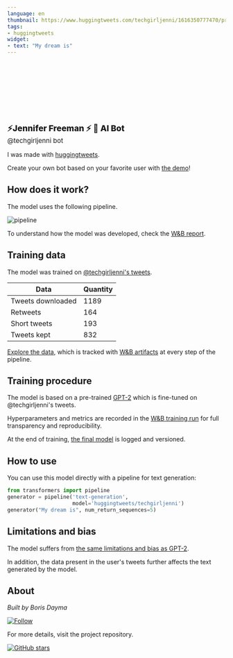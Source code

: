 ```yaml
---
language: en
thumbnail: https://www.huggingtweets.com/techgirljenni/1616350777470/predictions.png
tags:
- huggingtweets
widget:
- text: "My dream is"
---
```


<div>
<div style="width: 132px; height:132px; border-radius: 50%; background-size: cover; background-image: url('https://pbs.twimg.com/profile_images/1362933362613190656/8z7YDTf1_400x400.jpg')">
</div>
<div style="margin-top: 8px; font-size: 19px; font-weight: 800">⚡Jennifer Freeman ⚡ 🤖 AI Bot </div>
<div style="font-size: 15px">@techgirljenni bot</div>
</div>

I was made with [huggingtweets](https://github.com/borisdayma/huggingtweets).

Create your own bot based on your favorite user with [the demo](https://colab.research.google.com/github/borisdayma/huggingtweets/blob/master/huggingtweets-demo.ipynb)!

## How does it work?

The model uses the following pipeline.

![pipeline](https://github.com/borisdayma/huggingtweets/blob/master/img/pipeline.png?raw=true)

To understand how the model was developed, check the [W&B report](https://app.wandb.ai/wandb/huggingtweets/reports/HuggingTweets-Train-a-model-to-generate-tweets--VmlldzoxMTY5MjI).

## Training data

The model was trained on [@techgirljenni's tweets](https://twitter.com/techgirljenni).

| Data | Quantity |
| --- | --- |
| Tweets downloaded | 1189 |
| Retweets | 164 |
| Short tweets | 193 |
| Tweets kept | 832 |

[Explore the data](https://wandb.ai/wandb/huggingtweets/runs/1ds1xpcl/artifacts), which is tracked with [W&B artifacts](https://docs.wandb.com/artifacts) at every step of the pipeline.

## Training procedure

The model is based on a pre-trained [GPT-2](https://huggingface.co/gpt2) which is fine-tuned on @techgirljenni's tweets.

Hyperparameters and metrics are recorded in the [W&B training run](https://wandb.ai/wandb/huggingtweets/runs/tc6grn5w) for full transparency and reproducibility.

At the end of training, [the final model](https://wandb.ai/wandb/huggingtweets/runs/tc6grn5w/artifacts) is logged and versioned.

## How to use

You can use this model directly with a pipeline for text generation:

```python
from transformers import pipeline
generator = pipeline('text-generation',
                     model='huggingtweets/techgirljenni')
generator("My dream is", num_return_sequences=5)
```

## Limitations and bias

The model suffers from [the same limitations and bias as GPT-2](https://huggingface.co/gpt2#limitations-and-bias).

In addition, the data present in the user's tweets further affects the text generated by the model.

## About

*Built by Boris Dayma*

[![Follow](https://img.shields.io/twitter/follow/borisdayma?style=social)](https://twitter.com/intent/follow?screen_name=borisdayma)

For more details, visit the project repository.

[![GitHub stars](https://img.shields.io/github/stars/borisdayma/huggingtweets?style=social)](https://github.com/borisdayma/huggingtweets)
